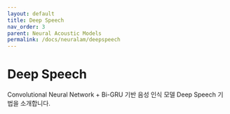```yaml
---
layout: default
title: Deep Speech
nav_order: 3
parent: Neural Acoustic Models
permalink: /docs/neuralam/deepspeech
---
```


# Deep Speech

Convolutional Neural Network + Bi-GRU 기반 음성 인식 모델 Deep Speech 기법을 소개합니다.